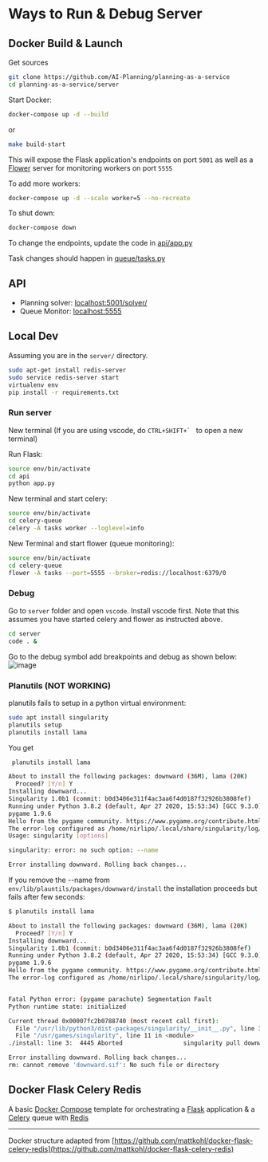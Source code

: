 # Ways to Run & Debug Server

## Docker Build & Launch

Get sources

```bash
git clone https://github.com/AI-Planning/planning-as-a-service
cd planning-as-a-service/server
```

Start Docker:

```bash
docker-compose up -d --build
```

or

```bash
make build-start
```

This will expose the Flask application's endpoints on port `5001` as well as a [Flower](https://github.com/mher/flower) server for monitoring workers on port `5555`

To add more workers:

```bash
docker-compose up -d --scale worker=5 --no-recreate
```

To shut down:

```bash
docker-compose down
```

To change the endpoints, update the code in [api/app.py](api/app.py)

Task changes should happen in [queue/tasks.py](celery-queue/tasks.py)

## API

- Planning solver: [localhost:5001/solver/](http://localhost:5001/solver/)
- Queue Monitor: [localhost:5555](http://localhost:5555)

## Local Dev

Assuming you are in the `server/` directory.

```bash
sudo apt-get install redis-server
sudo service redis-server start
virtualenv env
pip install -r requirements.txt
```

### Run server

New terminal (If you are using vscode, do ```CTRL+SHIFT+` ``` to open a new terminal)

Run Flask:

```bash
source env/bin/activate
cd api
python app.py
```

New terminal and start celery:

```bash
source env/bin/activate
cd celery-queue
celery -A tasks worker --loglevel=info
```

New Terminal and start flower (queue monitoring):

```bash
source env/bin/activate
cd celery-queue
flower -A tasks --port=5555 --broker=redis://localhost:6379/0
```

### Debug

Go to `server` folder and open `vscode`. Install vscode first. Note that this assumes you have started celery and flower as instructed above.

```bash
cd server
code . &
```

Go to the debug symbol add breakpoints and debug as shown below:
![image](https://github.com/AI-Planning/planning-as-a-service/blob/master/docs/videos/debug.gif)

### Planutils (NOT WORKING)

planutils fails to setup in a python virtual environment:

```bash
sudo apt install singularity
planutils setup
planutils install lama
```

You get

```bash
 planutils install lama

About to install the following packages: downward (36M), lama (20K)
  Proceed? [Y/n] Y
Installing downward...
Singularity 1.0b1 (commit: b0d3406e311f4ac3aa6f4d0187f32926b3808fef)
Running under Python 3.8.2 (default, Apr 27 2020, 15:53:34) [GCC 9.3.0]
pygame 1.9.6
Hello from the pygame community. https://www.pygame.org/contribute.html
The error-log configured as /home/nirlipo/.local/share/singularity/log/error.log (lazily created when something is logged)
Usage: singularity [options]

singularity: error: no such option: --name

Error installing downward. Rolling back changes...

```

If you remove the --name from ```env/lib/plauntils/packages/downward/install``` the installation proceeds but fails after few seconds:

```bash
$ planutils install lama

About to install the following packages: downward (36M), lama (20K)
  Proceed? [Y/n] Y
Installing downward...
Singularity 1.0b1 (commit: b0d3406e311f4ac3aa6f4d0187f32926b3808fef)
Running under Python 3.8.2 (default, Apr 27 2020, 15:53:34) [GCC 9.3.0]
pygame 1.9.6
Hello from the pygame community. https://www.pygame.org/contribute.html
The error-log configured as /home/nirlipo/.local/share/singularity/log/error.log (lazily created when something is logged)


Fatal Python error: (pygame parachute) Segmentation Fault
Python runtime state: initialized

Current thread 0x00007fc2b0788740 (most recent call first):
  File "/usr/lib/python3/dist-packages/singularity/__init__.py", line 346 in main
  File "/usr/games/singularity", line 11 in <module>
./install: line 3:  4445 Aborted                 singularity pull downward.sif shub://aibasel/downward

Error installing downward. Rolling back changes...
rm: cannot remove 'downward.sif': No such file or directory
```

## Docker Flask Celery Redis

A basic [Docker Compose](https://docs.docker.com/compose/) template for orchestrating a [Flask](http://flask.pocoo.org/) application & a [Celery](http://www.celeryproject.org/) queue with [Redis](https://redis.io/)

---

Docker structure adapted from [https://github.com/mattkohl/docker-flask-celery-redis](https://github.com/mattkohl/docker-flask-celery-redis)
